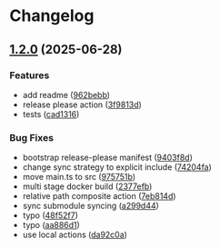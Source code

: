 # Changelog

## [1.2.0](https://github.com/v1nvn/enhansome/compare/enhansome-v1.1.0...enhansome-v1.2.0) (2025-06-28)


### Features

* add readme ([962bebb](https://github.com/v1nvn/enhansome/commit/962bebbee92e55d7aa082fdfed5562b836ddc008))
* release please action ([3f9813d](https://github.com/v1nvn/enhansome/commit/3f9813d16e0807c8372aa0610c4ab63feaeca12b))
* tests ([cad1316](https://github.com/v1nvn/enhansome/commit/cad1316d8c5cbb8b24e7725142904a4dd46bd9e4))


### Bug Fixes

* bootstrap release-please manifest ([9403f8d](https://github.com/v1nvn/enhansome/commit/9403f8d70a0670d77cc116ccac88b58d09661682))
* change sync strategy to explicit include ([74204fa](https://github.com/v1nvn/enhansome/commit/74204faabb166cc28fe4dfd24d7361b84e54bd3e))
* move main.ts to src ([975751b](https://github.com/v1nvn/enhansome/commit/975751b455c30549b47ee38dce054dee5f40e19d))
* multi stage docker build ([2377efb](https://github.com/v1nvn/enhansome/commit/2377efbc6aefbd150adec5f96af691ed1ba0e99a))
* relative path composite action ([7eb814d](https://github.com/v1nvn/enhansome/commit/7eb814d6b1925386a705161556621c2032eaf467))
* sync submodule syncing ([a299d44](https://github.com/v1nvn/enhansome/commit/a299d4473d8e8e545be0d66344b0c759fd9beb14))
* typo ([48f52f7](https://github.com/v1nvn/enhansome/commit/48f52f704f244e76db0f6d50af19f611f009f2a9))
* typo ([aa886d1](https://github.com/v1nvn/enhansome/commit/aa886d105770383973b819b358903b0f06b611ea))
* use local actions ([da92c0a](https://github.com/v1nvn/enhansome/commit/da92c0a57ad8fd49addd507bad7595fc2a93f996))
